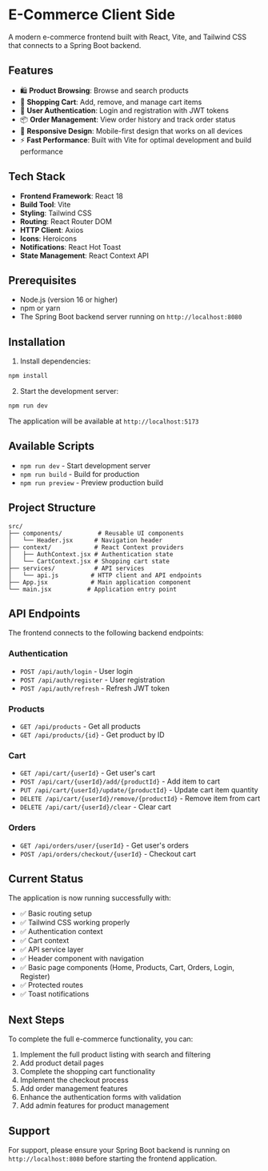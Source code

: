 # E-Commerce Client Side

A modern e-commerce frontend built with React, Vite, and Tailwind CSS that connects to a Spring Boot backend.

## Features

- 🛍️ **Product Browsing**: Browse and search products
- 🛒 **Shopping Cart**: Add, remove, and manage cart items
- 👤 **User Authentication**: Login and registration with JWT tokens
- 📦 **Order Management**: View order history and track order status
- 📱 **Responsive Design**: Mobile-first design that works on all devices
- ⚡ **Fast Performance**: Built with Vite for optimal development and build performance

## Tech Stack

- **Frontend Framework**: React 18
- **Build Tool**: Vite
- **Styling**: Tailwind CSS
- **Routing**: React Router DOM
- **HTTP Client**: Axios
- **Icons**: Heroicons
- **Notifications**: React Hot Toast
- **State Management**: React Context API

## Prerequisites

- Node.js (version 16 or higher)
- npm or yarn
- The Spring Boot backend server running on `http://localhost:8080`

## Installation

1. Install dependencies:
```bash
npm install
```

2. Start the development server:
```bash
npm run dev
```

The application will be available at `http://localhost:5173`

## Available Scripts

- `npm run dev` - Start development server
- `npm run build` - Build for production
- `npm run preview` - Preview production build

## Project Structure

```
src/
├── components/          # Reusable UI components
│   └── Header.jsx      # Navigation header
├── context/            # React Context providers
│   ├── AuthContext.jsx # Authentication state
│   └── CartContext.jsx # Shopping cart state
├── services/           # API services
│   └── api.js         # HTTP client and API endpoints
├── App.jsx            # Main application component
└── main.jsx          # Application entry point
```

## API Endpoints

The frontend connects to the following backend endpoints:

### Authentication
- `POST /api/auth/login` - User login
- `POST /api/auth/register` - User registration
- `POST /api/auth/refresh` - Refresh JWT token

### Products
- `GET /api/products` - Get all products
- `GET /api/products/{id}` - Get product by ID

### Cart
- `GET /api/cart/{userId}` - Get user's cart
- `POST /api/cart/{userId}/add/{productId}` - Add item to cart
- `PUT /api/cart/{userId}/update/{productId}` - Update cart item quantity
- `DELETE /api/cart/{userId}/remove/{productId}` - Remove item from cart
- `DELETE /api/cart/{userId}/clear` - Clear cart

### Orders
- `GET /api/orders/user/{userId}` - Get user's orders
- `POST /api/orders/checkout/{userId}` - Checkout cart

## Current Status

The application is now running successfully with:
- ✅ Basic routing setup
- ✅ Tailwind CSS working properly
- ✅ Authentication context
- ✅ Cart context
- ✅ API service layer
- ✅ Header component with navigation
- ✅ Basic page components (Home, Products, Cart, Orders, Login, Register)
- ✅ Protected routes
- ✅ Toast notifications

## Next Steps

To complete the full e-commerce functionality, you can:

1. Implement the full product listing with search and filtering
2. Add product detail pages
3. Complete the shopping cart functionality
4. Implement the checkout process
5. Add order management features
6. Enhance the authentication forms with validation
7. Add admin features for product management

## Support

For support, please ensure your Spring Boot backend is running on `http://localhost:8080` before starting the frontend application.
